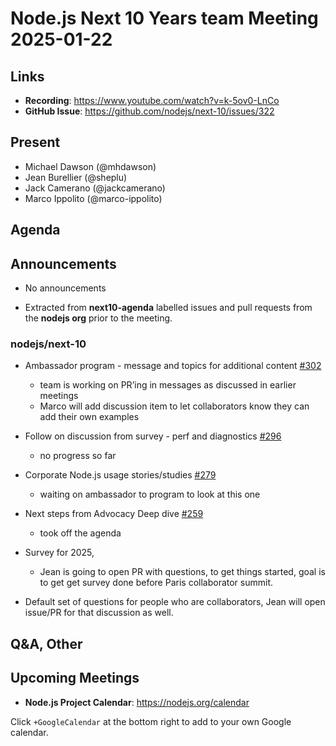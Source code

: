 # Node.js  Next 10 Years team Meeting 2025-01-22

## Links

* **Recording**:  <https://www.youtube.com/watch?v=k-5ov0-LnCo>
* **GitHub Issue**: <https://github.com/nodejs/next-10/issues/322>

## Present

* Michael Dawson (@mhdawson)
* Jean Burellier (@sheplu)
* Jack Camerano (@jackcamerano)
* Marco Ippolito (@marco-ippolito)

## Agenda

## Announcements

* No announcements

* Extracted from **next10-agenda** labelled issues and pull requests from the **nodejs org** prior to the meeting.

### nodejs/next-10

* Ambassador program - message and topics for additional content [#302](https://github.com/nodejs/next-10/issues/302)
  * team is working on PR’ing in messages as discussed in earlier meetings
  * Marco will add discussion item to let collaborators know they can add their own examples

* Follow on discussion from survey - perf and diagnostics [#296](https://github.com/nodejs/next-10/issues/296)
  * no progress so far

* Corporate Node.js usage stories/studies [#279](https://github.com/nodejs/next-10/issues/279)
  * waiting on ambassador to program to look at this one

* Next steps from Advocacy Deep dive [#259](https://github.com/nodejs/next-10/issues/259)
  * took off the agenda

* Survey for 2025,
  * Jean is going to open PR with questions, to get things started, goal is to get get survey done
    before Paris collaborator summit.

* Default set of questions for people who are collaborators, Jean will open issue/PR for that discussion as well.

## Q&A, Other

## Upcoming Meetings

* **Node.js Project Calendar**: <https://nodejs.org/calendar>

Click `+GoogleCalendar` at the bottom right to add to your own Google calendar.
